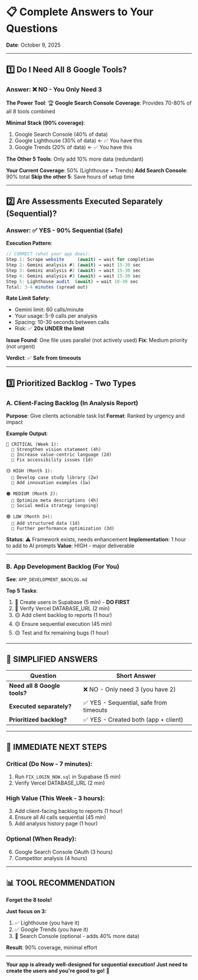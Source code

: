# 📋 Complete Answers to Your Questions

**Date**: October 9, 2025

---

## 1️⃣ **Do I Need All 8 Google Tools?**

### **Answer**: ❌ **NO - You Only Need 3**

**The Power Tool**: 🏆 **Google Search Console**
**Coverage**: Provides 70-80% of all 8 tools combined

**Minimal Stack (90% coverage)**:

1. Google Search Console (40% of data)
2. Google Lighthouse (30% of data) ← ✅ You have this
3. Google Trends (20% of data) ← ✅ You have this

**The Other 5 Tools**: Only add 10% more data (redundant)

**Your Current Coverage**: 50% (Lighthouse + Trends)
**Add Search Console**: 90% total
**Skip the other 5**: Save hours of setup time

---

## 2️⃣ **Are Assessments Executed Separately (Sequential)?**

### **Answer**: ✅ **YES - 90% Sequential (Safe)**

**Execution Pattern**:

```typescript
// CORRECT (what your app does):
Step 1: Scrape website     (await) → wait for completion
Step 2: Gemini analysis #1 (await) → wait 15-30 sec
Step 3: Gemini analysis #2 (await) → wait 15-30 sec
Step 4: Gemini analysis #3 (await) → wait 15-30 sec
Step 5: Lighthouse audit  (await) → wait 10-30 sec
Total: 3-4 minutes (spread out)
```

**Rate Limit Safety**:

- Gemini limit: 60 calls/minute
- Your usage: 5-9 calls per analysis
- Spacing: 10-30 seconds between calls
- Risk: ✅ **20x UNDER the limit**

**Issue Found**: One file uses parallel (not actively used)
**Fix**: Medium priority (not urgent)

**Verdict**: ✅ **Safe from timeouts**

---

## 3️⃣ **Prioritized Backlog - Two Types**

### **A. Client-Facing Backlog** (In Analysis Report)

**Purpose**: Give clients actionable task list
**Format**: Ranked by urgency and impact

**Example Output**:

```
🔴 CRITICAL (Week 1):
  □ Strengthen vision statement (4h)
  □ Increase value-centric language (2d)
  □ Fix accessibility issues (1d)

🟡 HIGH (Month 1):
  □ Develop case study library (2w)
  □ Add innovation examples (1w)

🟠 MEDIUM (Month 2):
  □ Optimize meta descriptions (4h)
  □ Social media strategy (ongoing)

🟢 LOW (Month 3+):
  □ Add structured data (1d)
  □ Further performance optimization (3d)
```

**Status**: ⚠️ Framework exists, needs enhancement
**Implementation**: 1 hour to add to AI prompts
**Value**: HIGH - major deliverable

---

### **B. App Development Backlog** (For You)

**See**: `APP_DEVELOPMENT_BACKLOG.md`

**Top 5 Tasks**:

1. 🔴 Create users in Supabase (5 min) - **DO FIRST**
2. 🔴 Verify Vercel DATABASE_URL (2 min)
3. 🟡 Add client backlog to reports (1 hour)
4. 🟡 Ensure sequential execution (45 min)
5. 🟡 Test and fix remaining bugs (1 hour)

---

## 🎯 **SIMPLIFIED ANSWERS**

| Question                     | Short Answer                            |
| ---------------------------- | --------------------------------------- |
| **Need all 8 Google tools?** | ❌ NO - Only need 3 (you have 2)        |
| **Executed separately?**     | ✅ YES - Sequential, safe from timeouts |
| **Prioritized backlog?**     | ✅ YES - Created both (app + client)    |

---

## 🚀 **IMMEDIATE NEXT STEPS**

### **Critical (Do Now - 7 minutes)**:

1. Run `FIX_LOGIN_NOW.sql` in Supabase (5 min)
2. Verify Vercel DATABASE_URL (2 min)

### **High Value (This Week - 3 hours)**:

3. Add client-facing backlog to reports (1 hour)
4. Ensure all AI calls sequential (45 min)
5. Add analysis history page (1 hour)

### **Optional (When Ready)**:

6. Google Search Console OAuth (3 hours)
7. Competitor analysis (4 hours)

---

## 📊 **TOOL RECOMMENDATION**

**Forget the 8 tools!**

**Just focus on 3:**

1. ✅ Lighthouse (you have it)
2. ✅ Google Trends (you have it)
3. 🔧 Search Console (optional - adds 40% more data)

**Result**: 90% coverage, minimal effort

---

**Your app is already well-designed for sequential execution! Just need to create the users and you're good to go!** 🎉
